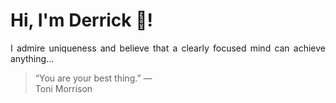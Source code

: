 # Hi, I'm Derrick 👋!
<p align="justify">I admire uniqueness and believe that a clearly focused mind can achieve anything...</p> 
<!-- #quote-start -->
<blockquote>&ldquo;You are your best thing.&rdquo; &mdash; <footer>Toni Morrison</footer></blockquote>
<!-- #quote-end -->
